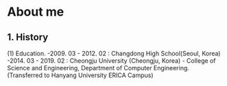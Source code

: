 # About me

## 1. History
(1) Education.
-2009. 03 - 2012. 02 : Changdong High School(Seoul, Korea)
-2014. 03 - 2019. 02 : Cheongju University (Cheongju, Korea) - College of Science and Engineering, Department of Computer Engineering.(Transferred to Hanyang University ERICA Campus)
